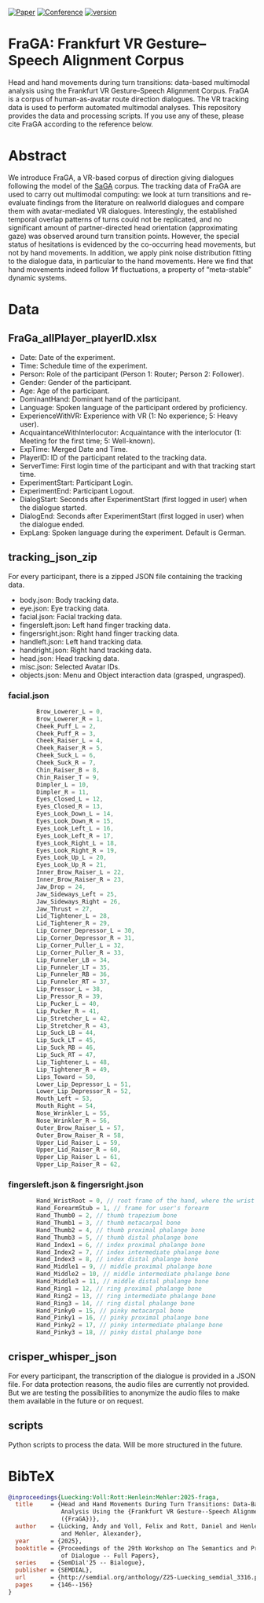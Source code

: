 [![Paper](http://img.shields.io/badge/paper-SemDial-B31B1B.svg)](https://www.semdial.org/anthology/Z25-Luecking_semdial_3316.pdf)
[![Conference](http://img.shields.io/badge/conference-SemDial--2025-4b44ce.svg)](https://semdial2025.github.io/)
[![version](https://img.shields.io/github/license/texttechnologylab/FraGA)]()

# FraGA: Frankfurt VR Gesture–Speech Alignment Corpus

Head and hand movements during turn transitions: data-based multimodal analysis using the Frankfurt VR Gesture–Speech
Alignment Corpus. FraGA is a corpus of human-as-avatar route direction dialogues. The VR tracking data is used to perform automated multimodal analyses. This repository provides the data and processing scripts. If you use any of these, please cite FraGA according to the reference below.

# Abstract

We introduce FraGA, a VR-based corpus of direction giving dialogues following the model of
the [SaGA](https://www.phonetik.uni-muenchen.de/Bas/BasSaGAdeu.html) corpus.
The tracking data of FraGA are used to carry out multimodal computing:
we look at turn transitions and re-evaluate findings from the literature on realworld dialogues and compare them with
avatar-mediated VR dialogues.
Interestingly, the established temporal overlap patterns of turns could not be replicated,
and no significant amount of partner-directed head orientation (approximating gaze) was observed around turn transition
points.
However, the special status of hesitations is evidenced by the co-occurring head movements, but not by hand movements.
In addition, we apply pink noise distribution fitting to the dialogue data, in particular to the hand movements.
Here we find that hand movements indeed follow 1⁄f fluctuations, a property of “meta-stable” dynamic systems.

# Data

## FraGa_allPlayer_playerID.xlsx

* Date: Date of the experiment.
* Time: Schedule time of the experiment.
* Person: Role of the participant (Person 1: Router; Person 2: Follower).
* Gender: Gender of the participant.
* Age: Age of the participant.
* DominantHand: Dominant hand of the participant.
* Language: Spoken language of the participant ordered by proficiency.
* ExperienceWithVR: Experience with VR (1: No experience; 5: Heavy user).
* AcquaintanceWithInterlocutor: Acquaintance with the interlocutor (1: Meeting for the first time; 5: Well-known).
* ExpTime: Merged Date and Time.
* PlayerID: ID of the participant related to the tracking data.
* ServerTime: First login time of the participant and with that tracking start time.
* ExperimentStart: Participant Login.
* ExperimentEnd: Participant Logout.
* DialogStart: Seconds after ExperimentStart (first logged in user) when the dialogue started.
* DialogEnd: Seconds after ExperimentStart (first logged in user) when the dialogue ended.
* ExpLang: Spoken language during the experiment. Default is German.

## tracking_json_zip

For every participant, there is a zipped JSON file containing the tracking data.

* body.json: Body tracking data.
* eye.json: Eye tracking data.
* facial.json: Facial tracking data.
* fingersleft.json: Left hand finger tracking data.
* fingersright.json: Right hand finger tracking data.
* handleft.json: Left hand tracking data.
* handright.json: Right hand tracking data.
* head.json: Head tracking data.
* misc.json: Selected Avatar IDs.
* objects.json: Menu and Object interaction data (grasped, ungrasped).

### facial.json

```C#
        Brow_Lowerer_L = 0,
        Brow_Lowerer_R = 1,
        Cheek_Puff_L = 2,
        Cheek_Puff_R = 3,
        Cheek_Raiser_L = 4,
        Cheek_Raiser_R = 5,
        Cheek_Suck_L = 6,
        Cheek_Suck_R = 7,
        Chin_Raiser_B = 8,
        Chin_Raiser_T = 9,
        Dimpler_L = 10,
        Dimpler_R = 11,
        Eyes_Closed_L = 12,
        Eyes_Closed_R = 13,
        Eyes_Look_Down_L = 14,
        Eyes_Look_Down_R = 15,
        Eyes_Look_Left_L = 16,
        Eyes_Look_Left_R = 17,
        Eyes_Look_Right_L = 18,
        Eyes_Look_Right_R = 19,
        Eyes_Look_Up_L = 20,
        Eyes_Look_Up_R = 21,
        Inner_Brow_Raiser_L = 22,
        Inner_Brow_Raiser_R = 23,
        Jaw_Drop = 24,
        Jaw_Sideways_Left = 25,
        Jaw_Sideways_Right = 26,
        Jaw_Thrust = 27,
        Lid_Tightener_L = 28,
        Lid_Tightener_R = 29,
        Lip_Corner_Depressor_L = 30,
        Lip_Corner_Depressor_R = 31,
        Lip_Corner_Puller_L = 32,
        Lip_Corner_Puller_R = 33,
        Lip_Funneler_LB = 34,
        Lip_Funneler_LT = 35,
        Lip_Funneler_RB = 36,
        Lip_Funneler_RT = 37,
        Lip_Pressor_L = 38,
        Lip_Pressor_R = 39,
        Lip_Pucker_L = 40,
        Lip_Pucker_R = 41,
        Lip_Stretcher_L = 42,
        Lip_Stretcher_R = 43,
        Lip_Suck_LB = 44,
        Lip_Suck_LT = 45,
        Lip_Suck_RB = 46,
        Lip_Suck_RT = 47,
        Lip_Tightener_L = 48,
        Lip_Tightener_R = 49,
        Lips_Toward = 50,
        Lower_Lip_Depressor_L = 51,
        Lower_Lip_Depressor_R = 52,
        Mouth_Left = 53,
        Mouth_Right = 54,
        Nose_Wrinkler_L = 55,
        Nose_Wrinkler_R = 56,
        Outer_Brow_Raiser_L = 57,
        Outer_Brow_Raiser_R = 58,
        Upper_Lid_Raiser_L = 59,
        Upper_Lid_Raiser_R = 60,
        Upper_Lip_Raiser_L = 61,
        Upper_Lip_Raiser_R = 62,
```

### fingersleft.json & fingersright.json

```C#
        Hand_WristRoot = 0, // root frame of the hand, where the wrist is located
        Hand_ForearmStub = 1, // frame for user's forearm
        Hand_Thumb0 = 2, // thumb trapezium bone
        Hand_Thumb1 = 3, // thumb metacarpal bone
        Hand_Thumb2 = 4, // thumb proximal phalange bone
        Hand_Thumb3 = 5, // thumb distal phalange bone
        Hand_Index1 = 6, // index proximal phalange bone
        Hand_Index2 = 7, // index intermediate phalange bone
        Hand_Index3 = 8, // index distal phalange bone
        Hand_Middle1 = 9, // middle proximal phalange bone
        Hand_Middle2 = 10, // middle intermediate phalange bone
        Hand_Middle3 = 11, // middle distal phalange bone
        Hand_Ring1 = 12, // ring proximal phalange bone
        Hand_Ring2 = 13, // ring intermediate phalange bone
        Hand_Ring3 = 14, // ring distal phalange bone
        Hand_Pinky0 = 15, // pinky metacarpal bone
        Hand_Pinky1 = 16, // pinky proximal phalange bone
        Hand_Pinky2 = 17, // pinky intermediate phalange bone
        Hand_Pinky3 = 18, // pinky distal phalange bone
```

## crisper_whisper_json

For every participant, the transcription of the dialogue is provided in a JSON file.
For data protection reasons, the audio files are currently not provided.
But we are testing the possibilities to anonymize the audio files to make them available in the future or on request.

## scripts

Python scripts to process the data. Will be more structured in the future.

# BibTeX

```bibtex
@inproceedings{Luecking:Voll:Rott:Henlein:Mehler:2025-fraga,
  title     = {Head and Hand Movements During Turn Transitions: Data-Based Multimodal
               Analysis Using the {Frankfurt VR Gesture--Speech Alignment Corpus}
               ({FraGA})},
  author    = {Lücking, Andy and Voll, Felix and Rott, Daniel and Henlein, Alexander
               and Mehler, Alexander},
  year      = {2025},
  booktitle = {Proceedings of the 29th Workshop on The Semantics and Pragmatics
               of Dialogue -- Full Papers},
  series    = {SemDial'25 -- Bialogue},
  publisher = {SEMDIAL},
  url       = {http://semdial.org/anthology/Z25-Luecking_semdial_3316.pdf},
  pages     = {146--156}
}
```
